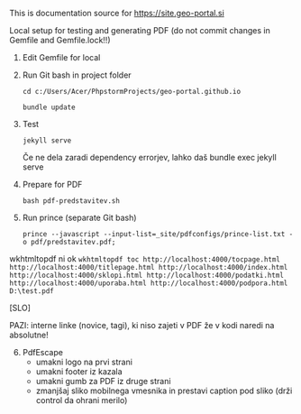 This is documentation source for https://site.geo-portal.si

Local setup for testing and generating PDF (do not commit changes in Gemfile and Gemfile.lock!!)

1. Edit Gemfile for local

2. Run Git bash in project folder

   `cd c:/Users/Acer/PhpstormProjects/geo-portal.github.io`
   
   `bundle update`

3. Test

    `jekyll serve`
    
   Če ne dela zaradi dependency errorjev, lahko daš bundle exec jekyll serve

4. Prepare for PDF

    `bash pdf-predstavitev.sh`
    
5. Run prince (separate Git bash)

   `prince --javascript --input-list=_site/pdfconfigs/prince-list.txt -o pdf/predstavitev.pdf;`

wkhtmltopdf ni ok
    `wkhtmltopdf toc http://localhost:4000/tocpage.html http://localhost:4000/titlepage.html http://localhost:4000/index.html http://localhost:4000/sklopi.html http://localhost:4000/podatki.html http://localhost:4000/uporaba.html http://localhost:4000/podpora.html D:\test.pdf`

[SLO]

PAZI: interne linke (novice, tagi), ki niso zajeti v PDF že v kodi naredi na absolutne!

6. PdfEscape
   - umakni logo na prvi strani
   - umakni footer iz kazala
   - umakni gumb za PDF iz druge strani
   - zmanjšaj sliko mobilnega vmesnika in prestavi caption pod sliko (drži control da ohrani merilo)